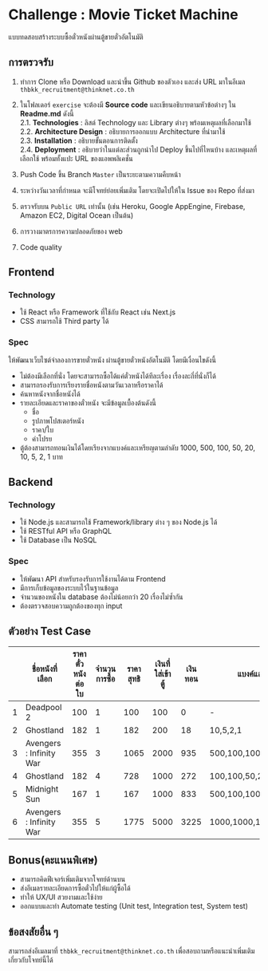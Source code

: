 # Challenge : Movie Ticket Machine
แบบทดสอบสร้างระบบซื้อตั๋วหนังผ่านตู้ขายตั๋วอัตโนมัติ

## การตรวจรับ
1. ทำการ Clone หรือ Download และนำขึ้น Github ของตัวเอง และส่ง URL มาในอีเมล `thbkk_recruitment@thinknet.co.th`
2. ในโฟลเดอร์ `exercise` จะต้องมี **Source code** และเขียนอธิบายตามหัวข้อต่างๆ ใน **Readme.md** ดังนี้   
   2.1. **Technologies** :  ลิสต์ Technology และ Library ต่างๆ พร้อมเหตุผลที่เลือกมาใช้   
   2.2. **Architecture Design** : อธิบายการออกแบบ Architecture ที่นำมาใช้   
   2.3. **Installation** : อธิบายขั้นตอนการติดตั้ง   
   2.4. **Deployment** : อธิบายว่าในแต่ละส่วนถูกนำไป Deploy ขึ้นไปที่ไหนบ้าง และเหตุผลที่เลือกใช้ พร้อมทั้งแปะ URL ของแอพพลิเคชั่น  

3. Push Code ขึ้น Branch `Master` เป็นระยะตามความคืบหน้า
4. ระหว่างวันเวลาที่กำหนด จะมีโจทย์ย่อยเพิ่มเติม โดยจะเปิดไปให้ใน Issue ของ Repo ที่ส่งมา
5. ตรวจรับบน `Public URL` เท่านั้น (เช่น Heroku, Google AppEngine, Firebase, Amazon EC2, Digital Ocean เป็นต้น)
6. การวางมาตรการความปลอดภัยของ web 
7. Code quality 

## Frontend
### Technology
   - ใช้ React หรือ Framework ที่ใช้กับ React เช่น Next.js
   - CSS สามารถใช้ Third party ได้
### Spec
ให้พัฒนาเว็บไซต์จำลองการขายตั๋วหนัง ผ่านตู้ขายตั๋วหนังอัตโนมัติ โดยมีเงื่อนไขดังนี้
- ไม่ต้องมีเลือกที่นั่ง โดยจะสามารถซื้อได้แค่ตั๋วหนังได้ทีละเรื่อง เรื่องละกี่ที่นั่งก็ได้
- สามารถรองรับการเรียงรายชื่อหนังตามวันเวลาหรือราคาได้
- ค้นหาหนังจากชื่อหนังได้
- รายละเอียดและราคาของตั๋วหนัง จะมีข้อมูลเบื้องต้นดังนี้
   - ชื่อ
   - รูปภาพโปสเตอร์หนัง
   - ราคา/ใบ
   - คำโปรย
- ตู้ต้องสามารถทอนเงินได้โดยเรียงจากแบงค์และเหรียญตามลำดับ 1000, 500, 100, 50, 20, 10, 5, 2, 1 บาท

## Backend
### Technology 
- ใช้ Node.js และสามารถใช้ Framework/library ต่าง ๆ ของ Node.js ได้
- ใช้ RESTful API หรือ GraphQL 
- ใช้ Database เป็น NoSQL
### Spec
- ให้พัฒนา API สำหรับรองรับการใช้งานได้ตาม Frontend
- มีการเก็บข้อมูลของระบบไว้ในฐานข้อมูล
- จำนวนของหนังใน database ต้องไม่น้อยกว่า 20 เรื่องไม่ซ้ำกัน
- ต้องตรวจสอบความถูกต้องของทุก input 
## ตัวอย่าง Test Case
| | ชื่อหนังที่เลือก | ราคาตั๋วหนังต่อใบ | จำนวนการซื้อ | ราคาสุทธิ | เงินที่ใส่เข้าตู้ | เงินทอน  | แบงค์และเหรียญที่ทอน |
|---|-------|------------------|------------|-----------|----------|------------|-------|
| 1 |Deadpool 2|100|1|100|100|0|-|
| 2 |Ghostland|182|1|182|200|18|10,5,2,1|
|3|Avengers : Infinity War|355|3|1065|2000|935|500,100,100,100,100,20,10,5|
|4|Ghostland|182|4|728|1000|272|100,100,50,20,2|
|5|Midnight Sun|167|1|167|1000|833|500,100,100,100,20,10,2,1|
|6|Avengers : Infinity War|355|5|1775|5000|3225|1000,1000,1000,100,100,20,5|

## Bonus(คะแนนพิเศษ)
   - สามารถคิดฟีเจอร์เพิ่มเติมจากโจทย์ด้านบน
   - ส่งอีเมลรายละเอียดการซื้อตั๋วไปให้แก่ผู้ซื้อได้
   - ทำให้ UX/UI สวยงามและใช้ง่าย
   - ออกแบบและทำ Automate testing (Unit test, Integration test, System test)

## ข้อสงสัยอื่น ๆ

สามารถส่งอีเมลมาที่ `thbkk_recruitment@thinknet.co.th` เพื่อสอบถามหรือแนะนำเพิ่มเติมเกี่ยวกับโจทย์นี้ได้
